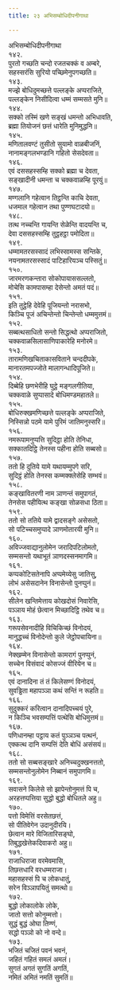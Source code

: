 ```yaml
---
title: २३ अभिसम्बोधिदीपनीगाथा

---
```

अभिसम्बोधिदीपनीगाथा  
१४२.  
पुरतो गच्छति चन्दो रजतचक्कं व अम्बरे,  
सहस्सरंसि सुरियो पच्छिमेनुपगच्छति॥  
१४३.  
मज्झे बोधिदुमच्छत्ते पल्लङ्के अप्पराजिते,  
पल्लङ्केन निसीदित्वा धम्मं सम्मसते मुनि॥  
१४४.  
सक्को तस्मिं खणे सङ्खं धमन्तो अभिधावति,  
ब्रह्मा तियोजनं छत्तं धारेति मुनिमुद्धनि॥  
१४५.  
मणितालवण्टं तुसीतो सुयामो वाळबीजनिं,  
नानामङ्गलभण्डानि गहितो सेसदेवता॥  
१४६.  
एवं दससहस्सम्हि सक्को ब्रह्मा च देवता,  
सङ्खादीनी धमन्ता च चक्कवाळम्हि पूरयुं॥  
१४७.  
मण्गलानि गहेत्वान तिट्ठन्ति काचि देवता,  
धजमाल गहेत्वान तथा पुण्णघटादयो॥  
१४८.  
तत्थ नच्चन्ति गायन्ति सेळेन्ति वादयन्ति च,  
देवा दससहस्सम्हि तुट्ठहट्ठा पमोदिता॥  
१४९.  
धम्मामतरसस्सादं लभिस्सामस्स सन्तिके,  
नयनामतरसस्सादं पाटिहारियञ्च पस्सितुं॥  
१५०.  
जारमरणकन्तारा सोकोपायाससल्लतो,  
मोचेसि कामपासम्हा देसेन्तो अमतं पदं॥  
१५१.  
इति तुट्ठेहि देवेहि पूजियन्तो नरासभो,  
किञ्चि पूजं अचिन्तेन्तो चिन्तेन्तो धम्ममुत्तमं॥  
१५२.  
सब्बत्थसाधितो सन्तो सिद्धत्थो अप्पराजितो,  
चक्कवाळसिलासाणिपाकारेहि मनोरमे॥  
१५३.  
तारामणिखचिताकासविताने चन्ददीपके,  
मानारतमपज्जोते मालागन्धादिपूजिते॥  
१५४.  
दिब्बेहि छणभेरीहि घुट्ठे मङ्गलगीतिया,  
चक्कवाळे सुप्पासादे बोधिमण्डमहातले॥  
१५५.  
बोधिरुक्खमणिच्छत्ते पल्लङ्के अप्पराजिते,  
निस्सिन्नो पठमे यामे पुरिमं जातिमनुस्सरि॥  
१५६.  
नमरूपामनुप्पत्ति सुदिट्ठा होति तेनिधा,  
सक्कातदिट्ठि तेनस्स पहीना होति सब्बसो॥  
१५७.  
ततो हि दुतिये यामे यथायम्मुपगे सरि,  
सुदिट्ठं होति तेनस्स कम्मक्क्लेसेहि सम्भवं॥  
१५८.  
कङ्खावितरणी नाम ञाणन्तं समुपागतं,  
तेनसेस पहीयित्थ कङ्खा सोळसधा ठिता॥  
१५९.  
ततो सो ततिये यामे द्वादसङ्गे असेसतो,  
सो पटिच्चसमुप्पादे ञाणमोतारयी मुनि॥  
१६०.  
अविज्जवाद्यानुलोमेन जरादिपटिलोमतो,  
सम्मसन्तो यथाभूतं ञाणदस्सनमागमि॥  
१६१.  
कप्पकोटिसतेनापि अप्पमेय्येसु जातिसु,  
लोभं असेसदानेन विनासेन्तो पुनप्पुनं॥  
१६२.  
सीलेन खन्तिमेत्ताय कोखदोसं निवारेसि,  
पञ्ञाय मोहं छेत्वान मिच्छादिट्ठि तथेव च॥  
१६३.  
गरूपसेवनादीहि विचिकिच्छं विनोदयं,  
मानुद्धच्चं विनोदेन्तो कुले जेट्ठोपचायिना॥  
१६४.  
नेक्खम्मेन विनासेन्तो कामरागं पुनप्पुनं,  
सच्चेन विसंवादं कोसज्जं वीरियेन च॥  
१६५.  
एवं दानादिना तं तं किलेसण्गं विनोदयं,  
सुवड्ढिता महापञ्ञा कथं सन्तिं न रूहति॥  
१६६.  
सुदुक्करं करित्वान दानादिपच्चयं पुरे,  
न किञ्चि भवसम्पत्तिं पत्थेसि बोधिमुत्तमं॥  
१६७.  
पणिधानम्हा पट्ठाय कतं पुञ्ञञ्च पत्थनं,  
एक्कत्थ दानि सम्पत्तिं देति बोधिं असंसयं॥  
१६८.  
ततो सो सब्बसङ्खारे अनिच्चदुक्खनत्ततो,  
सम्मसन्तोनुलोमेन निब्बानं समुपागमि॥  
१६९.  
सवासने किलेसे सो झापेन्तोनुमत्तं पि च,  
अरहत्तप्पत्तिया सुद्धो बुद्धो बोधितले अहु॥  
१७०.  
पत्तो विमेत्तिं वरसेतछत्तं,  
सो पीतिवेगेन उदानुदीरयि।  
छेत्वान मारे विजितारिसङ्घो,  
तिबुद्धखेत्तेकदिवाकरो अहु॥  
१७१.  
राजाधिराजा वरमेवमासि,  
तिछत्तधारि वरधम्मराजा।  
महासहस्सं पि च लोकधातुं,  
सरेन विञ्ञापयितुं समत्थो॥  
१७२.  
बुद्धो लोकालोके लोके,  
जातो सत्तो कोनुम्मत्तो।  
सुद्धं बुद्धं ओघा तिण्णं,  
सद्धो पञ्ञो को नो वन्दे॥  
१७३.  
भजितं चजितं पवनं भवनं,  
जहितं गहितं समलं अमलं।  
सुगतं अगतं सुगतिं अगतिं,  
नमितं अमितं नमतिं सुमतिं॥  